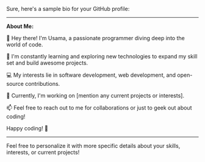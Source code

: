 Sure, here's a sample bio for your GitHub profile:

---

**About Me:**

👋 Hey there! I'm Usama, a passionate programmer diving deep into the world of code.

🌱 I'm constantly learning and exploring new technologies to expand my skill set and build awesome projects.

💻 My interests lie in software development, web development, and open-source contributions.

🔭 Currently, I'm working on [mention any current projects or interests].

📫 Feel free to reach out to me for collaborations or just to geek out about coding!

Happy coding! 🚀

--- 

Feel free to personalize it with more specific details about your skills, interests, or current projects!
